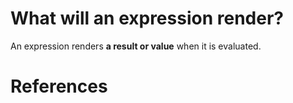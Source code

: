  # What will an expression render? 
  
 An expression renders **a result or value** when it is evaluated.
  
 # References 
